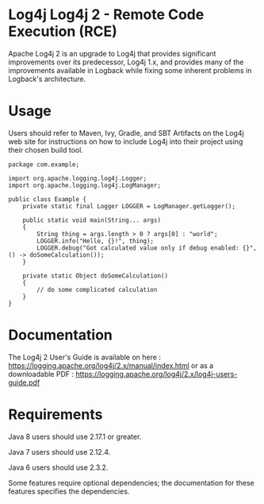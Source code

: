 # Log4j Log4j 2 - Remote Code Execution (RCE)
Apache Log4j 2 is an upgrade to Log4j that provides significant improvements over its predecessor, Log4j 1.x, and provides many of the improvements available in Logback while fixing some inherent problems in Logback's architecture.

# Usage 
Users should refer to Maven, Ivy, Gradle, and SBT Artifacts on the Log4j web site for instructions on how to include Log4j into their project using their chosen build tool.

```
package com.example;

import org.apache.logging.log4j.Logger;
import org.apache.logging.log4j.LogManager;

public class Example {
    private static final Logger LOGGER = LogManager.getLogger();

    public static void main(String... args) 
    {
        String thing = args.length > 0 ? args[0] : "world";
        LOGGER.info("Hello, {}!", thing);
        LOGGER.debug("Got calculated value only if debug enabled: {}", () -> doSomeCalculation());
    }

    private static Object doSomeCalculation()
    {
        // do some complicated calculation
    }
}
```

# Documentation
The Log4j 2 User's Guide is available on here : https://logging.apache.org/log4j/2.x/manual/index.html
or as a downloadable PDF : https://logging.apache.org/log4j/2.x/log4j-users-guide.pdf

# Requirements 
Java 8 users should use 2.17.1 or greater.

Java 7 users should use 2.12.4.

Java 6 users should use 2.3.2.

Some features require optional dependencies; the documentation for these features specifies the dependencies.
